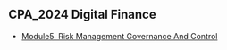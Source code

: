 ## CPA_2024 Digital Finance 
- [Module5. Risk Management Governance And Control](https://github.com/davidjin7/Study-CPA-2024_digital_finance/blob/main/Module5_RiskManagementGovernanceAndControl.md)

